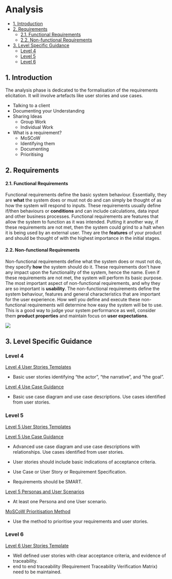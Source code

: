 # Analysis <!-- omit in toc -->

- [1. Introduction](#1-introduction)
- [2. Requirements](#2-requirements)
	- [2.1. Functional Requirements](#21-functional-requirements)
	- [2.2. Non-functional Requirements](#22-non-functional-requirements)
- [3. Level Specific Guidance](#3-level-specific-guidance)
  - [Level 4 ](#level-4)
  - [Level 5 ](#level-5)
  - [Level 6 ](#level-6)

## 1. Introduction

The analysis phase is dedicated to the formalisation of the requirements elicitation.
It will involve artefacts like user stories and use cases.

- Talking to a client  
- Documenting your Understanding  
- Sharing Ideas  
  - Group Work  
  - Individual Work
- What is a requirement?
  - MoSCoW
  - Identifying them
  - Documenting
  - Prioritising
  
## 2. Requirements

#### 2.1. Functional Requirements

Functional requirements define the basic system behaviour. Essentially, they are **what** the system does or must not do and can simply be thought of as how the system will respond to inputs. These requirements usually define if/then behaviours or **conditions** and can include calculations, data input and other business processes. Functional requirements are features that allow the system to function as it was intended. Putting it another way, if these requirements are not met, then the system could grind to a halt when it is being used by an external user. They are the **features** of your product and should be thought of with the highest importance in the initial stages.

#### 2.2.  Non-functional Requirements

Non-functional requirements define what the system does or must not do, they specify **how** the system should do it. These requirements don't have any impact upon the functionality of the system, hence the name. Even if these requirements are not met, the system will perform its basic purpose. The most important aspect of non-functional requirements, and why they are so important is **usability**. The non-functional requirements define the system behaviour, features and general characteristics that are important for the user experience.
How well you define and execute these non-functional requirements will determine how easy the system will be to use. This is a good way to judge your system performance as well, consider them **product properties** and maintain focus on **user expectations**.  

![](https://qracorp.com/wp-content/uploads/2020/09/Functional-Vs-Non-Functional-Article-Imagery-03-1024x314-1-768x236.png)



## 3. Level Specific Guidance

### Level 4

[Level 4 User Stories Templates](level4/level-4-user-stories.md)
- Basic user stories identifying “the actor”, “the narrative”, and “the goal”.

[Level 4 Use Case Guidance](level4/level_4_use_case_guidance.md)
- Basic use case diagram and use case descriptions. Use cases identified from user stories.

### Level 5

[Level 5 User Stories Templates](level5/level-5-user-stories.md)

[Level 5 Use Case Guidance](level5/level_5_use_case_guidance.md)
- Advanced use case diagram and use case descriptions with relationships. Use cases identified from user stories.

- User stories should include basic indications of acceptance criteria.
- Use Case or User Story or Requirement Specification.
- Requirements should be SMART.

[Level 5 Personas and User Scenarios](level5/personas_and_scanarios.md)
- At least one Persona and one User scenario.

[MoSCoW Prioritisation Method](level5/moscow_prioritisation_method.md)
- Use the method to prioritise your requirements and user stories.

### Level 6

[Level 6 User Stories Template](level6/level-6-user-stories.md)
- Well defined user stories with clear acceptance criteria, and evidence of traceability.
- end to end traceability (Requirement Traceability Verification Matrix) need to be maintained.
